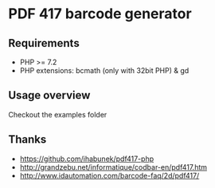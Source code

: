 PDF 417 barcode generator
=========================

Requirements
------------

* PHP >= 7.2
* PHP extensions: 
  bcmath (only with 32bit PHP) &  gd

Usage overview
--------------

Checkout the examples folder


Thanks
------

* https://github.com/ihabunek/pdf417-php
* http://grandzebu.net/informatique/codbar-en/pdf417.htm
* http://www.idautomation.com/barcode-faq/2d/pdf417/
